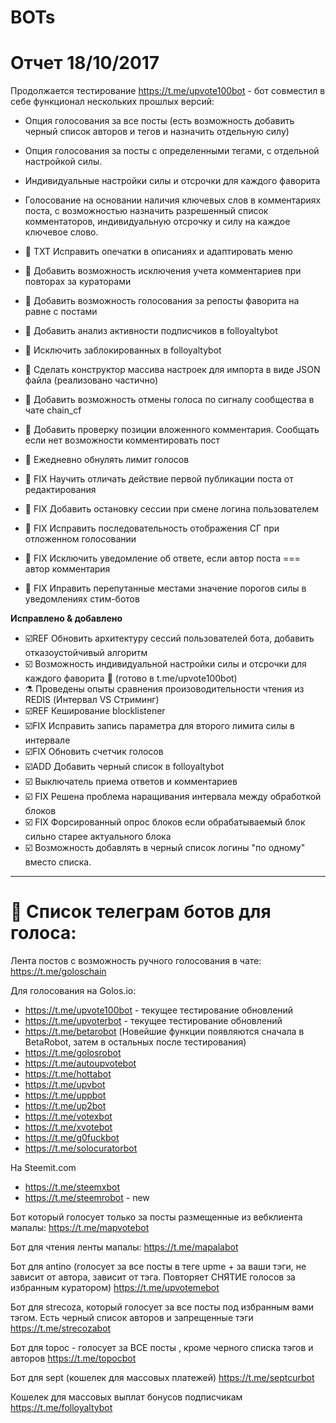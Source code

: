 # BOTs

# Отчет 18/10/2017
Продолжается тестирование https://t.me/upvote100bot - бот совместил в себе функционал нескольких прошлых версий:

* Опция голосования за все посты (есть возможность добавить черный список авторов и тегов и назначить отдельную силу)
* Опция голосования за посты с определенными тегами, с отдельной настройкой силы.
* Индивидуальные настройки силы и отсрочки для каждого фаворита
* Голосование на основании наличия ключевых слов в комментариях поста, с возможностью назначить разрешенный список комментаторов, индивидуальную отсрочку и силу на каждое ключевое слово.


* 📑 TXT Исправить опечатки в описаниях и адаптировать меню 
* 🔬 Добавить возможность исключения учета комментариев при повторах за кураторами 
* 🔬 Добавить возможность голосования за репосты фаворита на равне с постами 
* 🔬 Добавить анализ активности подписчиков в folloyaltybot
* 🔬 Исключить заблокированных в folloyaltybot 
* 🔬 Сделать конструктор массива настроек для импорта в виде JSON файла (реализовано частично)
* 🔬 Добавить возможность отмены голоса по сигналу сообщества в чате chain_cf
* 💊 Добавить проверку позиции вложенного комментария. Сообщать если нет возможности комментировать пост
* 🔬 Ежедневно обнулять лимит голосов
* 💊 FIX Научить отличать действие первой публикации поста от редактирования
* 💊 FIX Добавить остановку сессии при смене логина пользователем
* 💊 FIX Исправить последовательность отображения СГ при отложенном голосовании 
* 💊 FIX Исключить уведомление об ответе, если автор поста === автор комментария
* 💊 FIX Иправить перепутанные местами значение порогов силы в уведомлениях стим-ботов


**Исправлено & добавлено**
* ☑️REF Обновить архитектуру сессий пользователей бота, добавить отказоустойчивый алгоритм 
* ☑️ Возможность индивидуальной настройки силы и отсрочки для каждого фаворита 🔌 (готово в t.me/upvote100bot)
* ⚗️ Проведены опыты сравнения произоводительности чтения из REDIS (Интервал VS Стриминг)
* ☑️REF Кеширование blocklistener
* ☑️FIX Исправить запись параметра для второго лимита силы в интервале
* ☑️FIX Обновить счетчик голосов 
* ☑️ADD Добавить черный список в folloyaltybot 
* ☑️ Выключатель приема ответов и комментариев
* ☑️ FIX Решена проблема наращивания интервала между обработкой блоков 
* ☑️ FIX Форсированный опрос блоков если обрабатываемый блок сильно старее актуального блока 
* ☑️ Возможность добавлять в черный список логины "по одному" вместо списка.
***

# 📡 Список телеграм ботов для голоса:
Лента постов с возможность ручного голосования в чате:
https://t.me/goloschain

Для голосования на Golos.io:
* https://t.me/upvote100bot - текущее тестирование обновлений
* https://t.me/upvoterbot - текущее тестирование обновлений
* https://t.me/betarobot (Новейшие функции появляются сначала в BetaRobot, затем в остальных после тестирования)  
* https://t.me/golosrobot 
* https://t.me/autoupvotebot
* https://t.me/hottabot
* https://t.me/upvbot
* https://t.me/uppbot
* https://t.me/up2bot 
* https://t.me/votexbot 
* https://t.me/xvotebot
* https://t.me/g0fuckbot 
* https://t.me/solocuratorbot 

На Steemit.com
* https://t.me/steemxbot
* https://t.me/steemrobot - new

Бот который голосует только за посты размещенные из вебклиента мапалы:
https://t.me/mapvotebot

Бот для чтения ленты мапалы:
https://t.me/mapalabot 

Бот для antino (голосует за все посты в теге upme + за ваши тэги, не зависит от автора, зависит от тэга. Повторяет СНЯТИЕ голосов за избранным куратором) 
https://t.me/upvotemebot

Бот для strecoza, который голосует за все посты под избранным вами тэгом. Есть черный список авторов и запрещенные тэги
https://t.me/strecozabot

Бот для topoc - голосует за ВСЕ посты , кроме черного списка тэгов и авторов
https://t.me/topocbot


Бот для sept  (кошелек для массовых платежей) 
https://t.me/septcurbot

Кошелек для массовых выплат бонусов подписчикам
https://t.me/folloyaltybot


